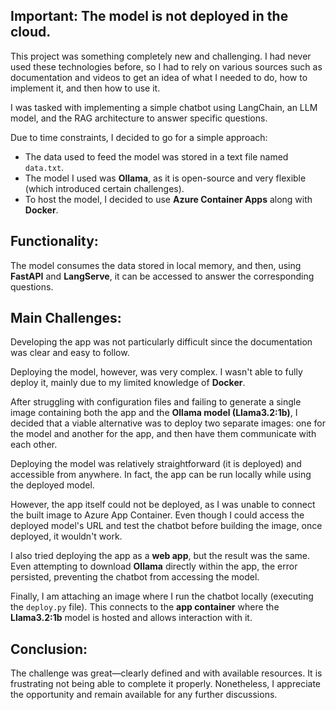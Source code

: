 ## Important: The model is not deployed in the cloud.

This project was something completely new and challenging. I had never used these technologies before, so I had to rely on various sources such as documentation and videos to get an idea of what I needed to do, how to implement it, and then how to use it.

I was tasked with implementing a simple chatbot using LangChain, an LLM model, and the RAG architecture to answer specific questions.

Due to time constraints, I decided to go for a simple approach:
- The data used to feed the model was stored in a text file named `data.txt`.
- The model I used was **Ollama**, as it is open-source and very flexible (which introduced certain challenges).
- To host the model, I decided to use **Azure Container Apps** along with **Docker**.

## Functionality:
The model consumes the data stored in local memory, and then, using **FastAPI** and **LangServe**, it can be accessed to answer the corresponding questions.

## Main Challenges:
Developing the app was not particularly difficult since the documentation was clear and easy to follow.

Deploying the model, however, was very complex. I wasn't able to fully deploy it, mainly due to my limited knowledge of **Docker**. 

After struggling with configuration files and failing to generate a single image containing both the app and the **Ollama model (Llama3.2:1b)**, I decided that a viable alternative was to deploy two separate images: one for the model and another for the app, and then have them communicate with each other.

Deploying the model was relatively straightforward (it is deployed) and accessible from anywhere. In fact, the app can be run locally while using the deployed model.

However, the app itself could not be deployed, as I was unable to connect the built image to Azure App Container. Even though I could access the deployed model's URL and test the chatbot before building the image, once deployed, it wouldn't work.

I also tried deploying the app as a **web app**, but the result was the same. Even attempting to download **Ollama** directly within the app, the error persisted, preventing the chatbot from accessing the model.

Finally, I am attaching an image where I run the chatbot locally (executing the `deploy.py` file). This connects to the **app container** where the **Llama3.2:1b** model is hosted and allows interaction with it.

## Conclusion:
The challenge was great—clearly defined and with available resources. It is frustrating not being able to complete it properly. Nonetheless, I appreciate the opportunity and remain available for any further discussions.
